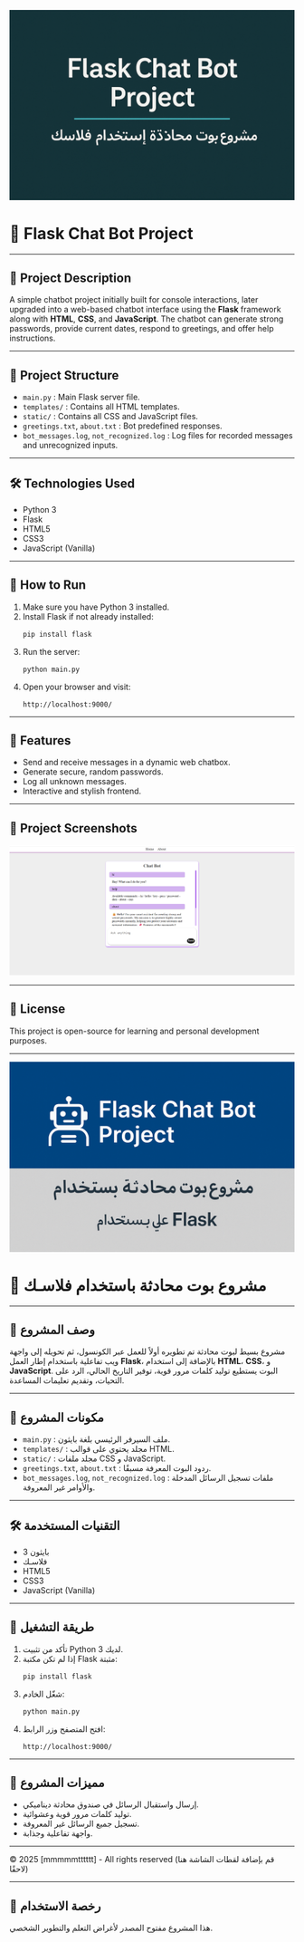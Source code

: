 ![Project Banner](/bot_banar1.png)

# 🤖 Flask Chat Bot Project

---

## 📝 Project Description
A simple chatbot project initially built for console interactions, later upgraded into a web-based chatbot interface using the **Flask** framework along with **HTML**, **CSS**, and **JavaScript**. The chatbot can generate strong passwords, provide current dates, respond to greetings, and offer help instructions.

---

## 📂 Project Structure
- `main.py` : Main Flask server file.
- `templates/` : Contains all HTML templates.
- `static/` : Contains all CSS and JavaScript files.
- `greetings.txt`, `about.txt` : Bot predefined responses.
- `bot_messages.log`, `not_recognized.log` : Log files for recorded messages and unrecognized inputs.

---

## 🛠️ Technologies Used
- Python 3
- Flask
- HTML5
- CSS3
- JavaScript (Vanilla)

---

## 🚀 How to Run
1. Make sure you have Python 3 installed.
2. Install Flask if not already installed:
   ```bash
   pip install flask
   ```
3. Run the server:
   ```bash
   python main.py
   ```
4. Open your browser and visit:
   ```
   http://localhost:9000/
   ```

---

## 🎯 Features
- Send and receive messages in a dynamic web chatbox.
- Generate secure, random passwords.
- Log all unknown messages.
- Interactive and stylish frontend.

---

## 📸 Project Screenshots
![Screenshot1](/bot_screen.png)

---

## 📜 License
This project is open-source for learning and personal development purposes.

---

![Project Banner](/bot_banar2.png)

# 🤖 مشروع بوت محادثة باستخدام فلاسـك

---

## 📝 وصف المشروع
مشروع بسيط لبوت محادثة تم تطويره أولاً للعمل عبر الكونسول، ثم تحويله إلى واجهة ويب تفاعلية باستخدام إطار العمل **Flask**، بالإضافة إلى استخدام **HTML**، **CSS**، و **JavaScript**. البوت يستطيع توليد كلمات مرور قوية، توفير التاريخ الحالي، الرد على التحيات، وتقديم تعليمات المساعدة.

---

## 📂 مكونات المشروع
- `main.py` : ملف السيرفر الرئيسي بلغة بايثون.
- `templates/` : مجلد يحتوي على قوالب HTML.
- `static/` : مجلد ملفات CSS و JavaScript.
- `greetings.txt`, `about.txt` : ردود البوت المعرفة مسبقًا.
- `bot_messages.log`, `not_recognized.log` : ملفات تسجيل الرسائل المدخلة والأوامر غير المعروفة.

---

## 🛠️ التقنيات المستخدمة
- بايثون 3
- فلاسـك
- HTML5
- CSS3
- JavaScript (Vanilla)

---

## 🚀 طريقة التشغيل
1. تأكد من تثبيت Python 3 لديك.
2. إذا لم تكن مكتبة Flask مثبتة:
   ```bash
   pip install flask
   ```
3. شغّل الخادم:
   ```bash
   python main.py
   ```
4. افتح المتصفح وزر الرابط:
   ```
   http://localhost:9000/
   ```

---

## 🎯 مميزات المشروع
- إرسال واستقبال الرسائل في صندوق محادثة ديناميكي.
- توليد كلمات مرور قوية وعشوائية.
- تسجيل جميع الرسائل غير المعروفة.
- واجهة تفاعلية وجذابة.

---

© 2025 [mmmmmtttttt] - All rights reserved
(قم بإضافة لقطات الشاشة هنا لاحقًا)

---

## 📜 رخصة الاستخدام
هذا المشروع مفتوح المصدر لأغراض التعلم والتطوير الشخصي.

